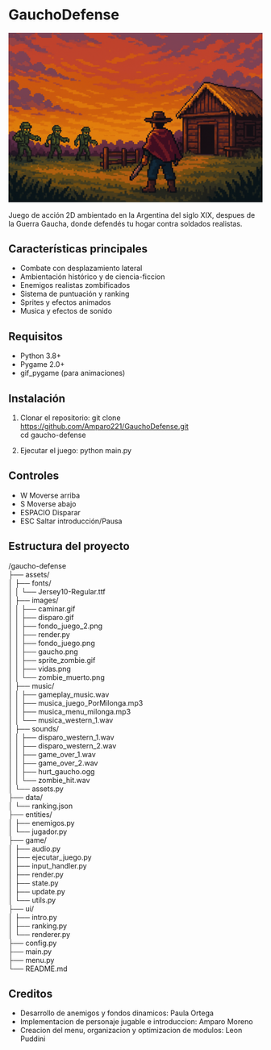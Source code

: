 # GauchoDefense

![Captura de juego](assets/images/fondo_menu.png) 

Juego de acción 2D ambientado en la Argentina del siglo XIX, despues de la Guerra Gaucha, donde defendés tu hogar contra soldados realistas.

## Características principales

- Combate con desplazamiento lateral
- Ambientación histórico y de ciencia-ficcion
- Enemigos realistas zombificados
- Sistema de puntuación y ranking
- Sprites y efectos animados
- Musica y efectos de sonido


## Requisitos

- Python 3.8+
- Pygame 2.0+
- gif_pygame (para animaciones)


## Instalación

1. Clonar el repositorio:
    git clone https://github.com/Amparo221/GauchoDefense.git              
    cd gaucho-defense

3. Ejecutar el juego:
    python main.py


## Controles

- W	     Moverse arriba
- S	     Moverse abajo
- ESPACIO    Disparar
- ESC	     Saltar introducción/Pausa


## Estructura del proyecto

/gaucho-defense                                                                                              
├── assets/                                            
│   ├── fonts/                                                   
│   │   └── Jersey10-Regular.ttf                   
│   ├── images/                   
│   │   ├── caminar.gif             
│   │   ├── disparo.gif                   
│   │   ├── fondo_juego_2.png                 
│   │   ├── render.py                
│   │   ├── fondo_juego.png                   
│   │   ├── gaucho.png                   
│   │   ├── sprite_zombie.gif                  
│   │   ├── vidas.png                   
│   │   └── zombie_muerto.png                     
│   ├── music/                
│   │   ├── gameplay_music.wav            
│   │   ├── musica_juego_PorMilonga.mp3                   
│   │   ├── musica_menu_milonga.mp3                   
│   │   └── musica_western_1.wav                   
│   ├── sounds/                 
│   │   ├── disparo_western_1.wav                   
│   │   ├── disparo_western_2.wav          
│   │   ├── game_over_1.wav                
│   │   ├── game_over_2.wav                 
│   │   ├── hurt_gaucho.ogg                
│   │   └── zombie_hit.wav                
│   └── assets.py                 
├── data/                  
│   └── ranking.json          
├── entities/   
│   ├── enemigos.py              
│   └── jugador.py              
├── game/         
│   ├── audio.py          
│   ├── ejecutar_juego.py     
│   ├── input_handler.py       
│   ├── render.py      
│   ├── state.py      
│   ├── update.py          
│   └── utils.py               
├── ui/                   
│   ├── intro.py       
│   ├── ranking.py          
│   └── renderer.py               
├── config.py             
├── main.py   
├── menu.py               
└── README.md             

## Creditos
- Desarrollo de anemigos y fondos dinamicos: Paula Ortega
- Implementacion de personaje jugable e introduccion: Amparo Moreno
- Creacion del menu, organizacion y optimizacion de modulos: Leon Puddini
